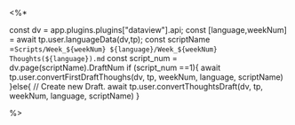 
<%*

const dv = app.plugins.plugins["dataview"].api;
const [language,weekNum] = await tp.user.languageData(dv,tp); 
const scriptName =`Scripts/Week_${weekNum} ${language}/Week_${weekNum} Thoughts(${language}).md`
const script_num = dv.page(scriptName).DraftNum
if (script_num ==1){
	await tp.user.convertFirstDraftThoughs(dv, tp, weekNum, language, scriptName)
}else{
// Create new Draft.
	await tp.user.convertThoughtsDraft(dv, tp, weekNum, language, scriptName)
}

%>